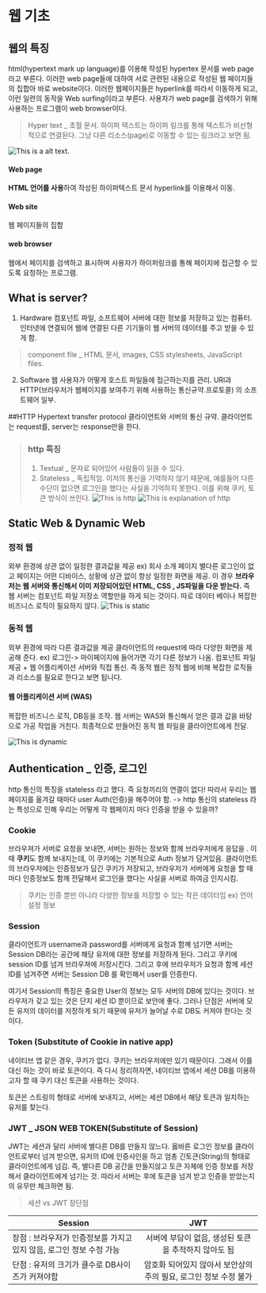 # 웹 기초 
## 웹의 특징 
html(hypertext mark up language)를 이용해 작성된 hypertex 문서를 web page라고 부른다. 이러한 web page들에 대하여 서로 관련된 내용으로 작성된 웹 페이지들의 집합아 바로 website이다. 이러한 웹페이지들은 hyperlink를 따라서 이동하게 되고, 이런 일련의 동작을 Web surfing이라고 부른다. 
사용자가 web page를 검색하기 위해 사용하는 프로그램이 web browser이다. 

> Hyper text _ 초월 문서. 하이퍼 텍스트는 하이퍼 링크를 통해 텍스트가 비선형적으로 연결된다. 그냥 다른 리소스(page)로 이동할 수 있는 링크라고 보면 됨. 


![This is a alt text.](https://blog.kakaocdn.net/dn/czza56/btr3dFlWjX2/8SAIpL8YyYGSmK6BXaFBl1/img.png)

#### Web page 
**HTML 언어를 사용**하여 작성된 하이퍼텍스트 문서 
hyperlink를 이용해서 이동. 

#### Web site
웹 페이지들의 집합 

#### web browser
웹에서 페이지를 검색하고 표시하며 사용자가 하이퍼링크를 통해 페이지에 접근할 수 있도록 요청하는 프로그램. 

## What is server?
1. Hardware 
컴포넌트 파일, 소프트웨어 서버에 대한 정보를 저장하고 있는 컴퓨터. 
인터넷에 연결되어 웹에 연결된 다른 기기들이 웹 서버의 데이터를 주고 받을 수 있게 함. 
> component file _ HTML 문서, images, CSS stylesheets, JavaScript files. 

2. Software 
웹 사용자가 어떻게 호스트 파일들에 접근하는지를 관리.
URl과 HTTP(브라우저가 웹페이지를 보여주기 위해 사용하는 통신규약.프로토콜) 의 소프트웨어 일부. 

##HTTP Hypertext transfer protocol 
클라이언트와 서버의 통신 규약. 클라이언트는 request를, server는 response만을 한다. 
> ### http 특징 
> 1. Textual _ 문자로 되어있어 사람들이 읽을 수 있다. 
> 2. Stateless _ 독립적임. 이저의 통신을 기억하지 않기 때문에, 예를들어 다른 수단이 없으면 로그인을 했다는 사실을 기억하지 못한다. 이를 위해 쿠키, 토큰 방식이 쓰인다. 
![This is http](https://blog.kakaocdn.net/dn/RHjnM/btr3iJA8MZG/j2fv2nzGkKJtxfw6430VPk/img.png)
![This is explanation of http](https://blog.kakaocdn.net/dn/bM1f5A/btr3kxHehhw/KcLZQ2M5MQDyY26lfnw9x0/img.png)

## Static Web & Dynamic Web
### 정적 웹 
외부 환경에 상관 없이 일정한 결과값을 제공
ex) 회사 소개 페이지 
별다른 로그인이 없고 페이지는 어떤 디바이스, 상황에 상관 없이 항상 일정한 화면을 제공. 이 경우 **브라우저는 웹 서버와 통신해서 이미 저장되어있던 HTML, CSS , JS파일을 다운 받는다.** 즉 웹 서버는 컴포넌트 파일 저장소 역할만을 하게 되는 것이다. 따로 데이터 베이나 복잡한 비즈니스 로직이 필요하지 않다. 
![This is static](https://cdn.maily.so/ouyw8wd51bqk80lw0lj6ok5nkyig)


### 동적 웹 
외부 환경에 따라 다른 결과값을 제공 
클라이언트의 request에 따라 다양한 화면을 제공해 준다.
ex) 로그인-> 마이페이지에 들어가면 각기 다른 정보가 나옴.
컴포넌트 파일 제공 + 웹 어플리케이션 서버와 직접 통신. 
즉 동적 웹은 정적 웹에 비해 복잡한 로직들과 리소스를 필요로 한다고 보면 됩니다. 

#### 웹 어플리케이션 서버 (WAS) 
복잡한 비즈니스 로직, DB등을 조작. 
웹 서버는 WAS와 통신해서 얻은 결과 값을 바탕으로 가공 작업을 거친다. 
최종적으로 만들어진 동적 웹 파일을 클라이언트에게 전달. 

![This is dynamic](https://cdn.maily.so/d3fo9ooc3umy7clbn3r7tfq62cyi)

## Authentication _ 인증, 로그인 
http 통신의 특징을 stateless 라고 했다. 즉 요청끼리의 연결이 없다! 
따라서 우리는 웹 페이지를 옮겨갈 때마다 user Auth(인증)을 해주어야 함. 
-> http 통신의 stateless 라는 특성으로 인해 우리는 어떻게 각 웹페이지 마다 인증을 받을 수 있을까? 

### Cookie 
브라우져가 서버로 요청을 보내면, 서버는 원하는 정보와 함께 브라우저에게 응답을 . 이때 **쿠키**도 함께 보내지는데, 이 쿠키에는 기본적으로 Auth 정보가 담겨있음. 
클라이언트의 브라우저에는 인증정보가 담긴 쿠키가 저장되고, 브라우저가 서버에게 요청을 할 때 마다 인증정보도 함께 전달해서 로그인을 했다는 사실을 서버로 하여금 인지시킴. 

> 쿠키는 인증 뿐만 아니라 다양한 정보를 저장할 수 있는 작은 데이터임 
ex) 언어 설정 정보 

### Session 
클라이언트가 username과 password를 서버에게 요청과 함꼐 넘기면 서버는 Session DB라는 공간에 해당 유저에 대한 정보를 저장하게 된다. 그리고 쿠키에 session ID를 넘겨 브라우져에 저장시킨다. 그리고 후에 브라우저가 요청과 함께 세션 ID를 넘겨주면 서버는 Session DB 를 확인해서 user를 인증한다. 

여기서 Session의 특징은 중요한 User의 정보는 모두 서버의 DB에 있다는 것이다. 
브라우저가 갖고 있는 것은 단지 세션 ID 뿐이므로 보안에 좋다. 
그러나 단점은 서버에 모든 유저의 데이터를 저장하게 되기 때문에 유저가 늘어날 수로 DB도 커져야 한다는 것이다. 

###  Token (Substitute of Cookie in native app)
네이티브 앱 같은 경우, 쿠키가 없다. 쿠키는 브라우저에만 있기 때문이다. 
그래서 이를 대신 하는 것이 바로 토큰이다. 
즉 다시 정리하자면, 네이티브 앱에서 세션 DB를 이용하고자 할 때 쿠키 대신 토큰을 사용하는 것이다. 

토큰은 스트링의 형태로 서버에 보내지고, 서버는 세션 DB에서 해당 토큰과 일치하는 유저를 찾는다.

### JWT _ JSON WEB TOKEN(Substitute of Session)
JWT는 세션과 달리 서버에 별다른 DB를 만들지 않느다. 
옳바른 로그인 정보를 클라이언트로부터 넘겨 받으면, 유저의 ID에 인증사인을 하고 엄총 긴토큰(String)의 형태로 클라이언트에게 넘김. 
즉, 별다른 DB 공간을 만들지않고 토큰 자체에 인증 정보를 저장해서 클라이언트에게 넘기는 것. 따라서 서버는 후에 토큰을 넘겨 받고 인증을 받았는지의 유무만 체크하면 됨. 

> 세션 vs JWT 장단점

| Session  | JWT |
| ------------- |:-------------:|
| 장점 : 브라우저가 인증정보를 가지고 있지 않음, 로그인 정보 수정 가능| 서버에 부담이 없음,  생성된 토큰을 추적하지 않아도 됨   |
| 단점 : 유저의 크기가 클수로 DB사이즈가 커져야함     | 암호화 되어있지 않아서 보안상의 주의 필요, 로그인 정보 수정 불가 |
 
